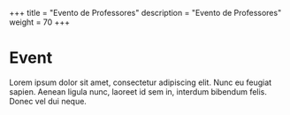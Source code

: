 +++
title = "Evento de Professores"
description = "Evento de Professores"
weight = 70
+++

# Event

Lorem ipsum dolor sit amet, consectetur adipiscing elit. Nunc eu feugiat sapien. Aenean ligula nunc, laoreet id sem in, interdum bibendum felis. Donec vel dui neque.

